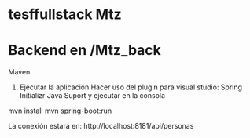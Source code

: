 # tesffullstack Mtz


# Backend  en /Mtz_back
Maven
1. Ejecutar la aplicación
Hacer uso del plugin para visual studio: Spring Initializr Java Suport y ejecutar 
en la consola

mvn install 
mvn spring-boot:run

La conexión estará en: http://localhost:8181/api/personas
